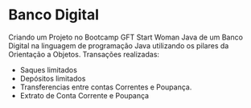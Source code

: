 # Banco Digital

Criando um Projeto no Bootcamp GFT Start Woman Java de um Banco Digital na linguagem de programação Java utilizando os pilares da Orientação a Objetos.
Transações realizadas:
* Saques limitados
* Depósitos limitados
* Transferencias entre contas Correntes e Poupança.
* Extrato de Conta Corrente e Poupança
